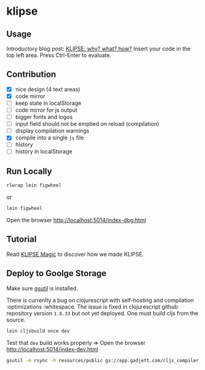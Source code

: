 # klipse

## Usage

Introductory blog post: [KLIPSE: why? what? how?](http://raphaelboukara.github.io/clojure/2016/03/17/klipse.html)
Insert your code in the top left area.
Press Ctrl-Enter to evaluate.




## Contribution

- [x] nice design (4 text areas)
- [x] code mirror
- [ ] keep state in localStorage
- [ ] code mirror for js output
- [ ] bigger fonts and logos
- [ ] input field should not be emptied on reload (compilation)
- [ ] display compilation warnings
- [x] compile into a single `js` file
- [ ] history
- [ ] history in localStorage

## Run Locally

```bash
rlwrap lein figwheel
```
or 

```bash
lein figwheel
```
 Open the browser [http://localhost:5014/index-dbg.html](http://localhost:5014/index-dbg.html)
 
 
## Tutorial

Read [KLIPSE Magic](https://github.com/viebel/klipse/blob/master/tutorial.md) to discover how we made KLIPSE.

## Deploy to Goolge Storage

Make sure [gsutil](https://cloud.google.com/storage/docs/gsutil_install) is installed.

There is currenlty a bug on clojurescript with self-hosting and compilation :optimizations :whitespace. The issue is fixed in clojurescript github repository version `1.8.33` but not yet deployed. 
One must build cljs from the source.

```bash
lein cljsbuild once dev
```
Test that `dev` build works properly => Open the browser [http://localhost:5014/index-dev.html](http://localhost:5014/index-dev.html)


```bash
gsutil -m rsync -R resources/public gs://app.gadjett.com/cljs_compiler
```
